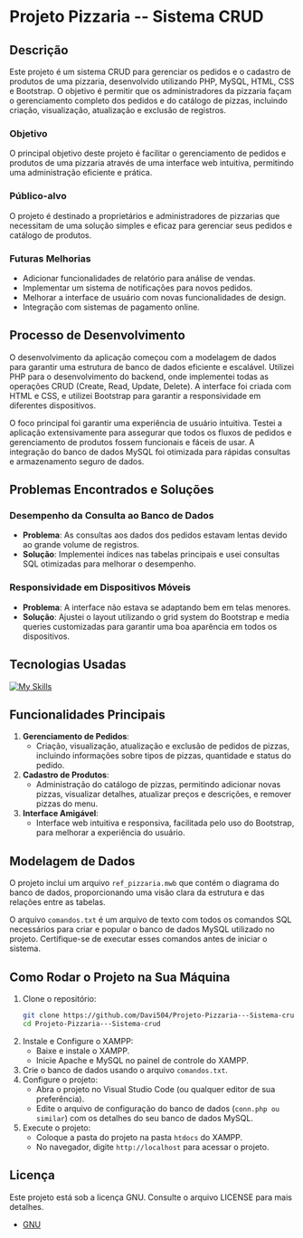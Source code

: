 

# Projeto Pizzaria -- Sistema CRUD

## Descrição
Este projeto é um sistema CRUD para gerenciar os pedidos e o cadastro de produtos de uma pizzaria, desenvolvido utilizando PHP, MySQL, HTML, CSS e Bootstrap. O objetivo é permitir que os administradores da pizzaria façam o gerenciamento completo dos pedidos e do catálogo de pizzas, incluindo criação, visualização, atualização e exclusão de registros.

### Objetivo
O principal objetivo deste projeto é facilitar o gerenciamento de pedidos e produtos de uma pizzaria através de uma interface web intuitiva, permitindo uma administração eficiente e prática.

### Público-alvo
O projeto é destinado a proprietários e administradores de pizzarias que necessitam de uma solução simples e eficaz para gerenciar seus pedidos e catálogo de produtos.

### Futuras Melhorias
- Adicionar funcionalidades de relatório para análise de vendas.
- Implementar um sistema de notificações para novos pedidos.
- Melhorar a interface de usuário com novas funcionalidades de design.
- Integração com sistemas de pagamento online.

## Processo de Desenvolvimento
O desenvolvimento da aplicação começou com a modelagem de dados para garantir uma estrutura de banco de dados eficiente e escalável. Utilizei PHP para o desenvolvimento do backend, onde implementei todas as operações CRUD (Create, Read, Update, Delete). A interface foi criada com HTML e CSS, e utilizei Bootstrap para garantir a responsividade em diferentes dispositivos.

O foco principal foi garantir uma experiência de usuário intuitiva. Testei a aplicação extensivamente para assegurar que todos os fluxos de pedidos e gerenciamento de produtos fossem funcionais e fáceis de usar. A integração do banco de dados MySQL foi otimizada para rápidas consultas e armazenamento seguro de dados.

## Problemas Encontrados e Soluções

### Desempenho da Consulta ao Banco de Dados
- **Problema**: As consultas aos dados dos pedidos estavam lentas devido ao grande volume de registros.
- **Solução**: Implementei índices nas tabelas principais e usei consultas SQL otimizadas para melhorar o desempenho.

### Responsividade em Dispositivos Móveis
- **Problema**: A interface não estava se adaptando bem em telas menores.
- **Solução**: Ajustei o layout utilizando o grid system do Bootstrap e media queries customizadas para garantir uma boa aparência em todos os dispositivos.

## Tecnologias Usadas
[![My Skills](https://skillicons.dev/icons?i=html,css,bootstrap,php,mysql)](https://skillicons.dev)

## Funcionalidades Principais
1. **Gerenciamento de Pedidos**:
   - Criação, visualização, atualização e exclusão de pedidos de pizzas, incluindo informações sobre tipos de pizzas, quantidade e status do pedido.
2. **Cadastro de Produtos**:
   - Administração do catálogo de pizzas, permitindo adicionar novas pizzas, visualizar detalhes, atualizar preços e descrições, e remover pizzas do menu.
3. **Interface Amigável**:
   - Interface web intuitiva e responsiva, facilitada pelo uso do Bootstrap, para melhorar a experiência do usuário.

## Modelagem de Dados
O projeto inclui um arquivo `ref_pizzaria.mwb` que contém o diagrama do banco de dados, proporcionando uma visão clara da estrutura e das relações entre as tabelas.

O arquivo `comandos.txt` é um arquivo de texto com todos os comandos SQL necessários para criar e popular o banco de dados MySQL utilizado no projeto. Certifique-se de executar esses comandos antes de iniciar o sistema.

## Como Rodar o Projeto na Sua Máquina
1. Clone o repositório:
    ```sh
    git clone https://github.com/Davi504/Projeto-Pizzaria---Sistema-crud.git
    cd Projeto-Pizzaria---Sistema-crud
    ```
2. Instale e Configure o XAMPP:
   - Baixe e instale o XAMPP.
   - Inicie Apache e MySQL no painel de controle do XAMPP.
3. Crie o banco de dados usando o arquivo `comandos.txt`.
4. Configure o projeto:
   - Abra o projeto no Visual Studio Code (ou qualquer editor de sua preferência).
   - Edite o arquivo de configuração do banco de dados (`conn.php ou similar`) com os detalhes do seu banco de dados MySQL.
5. Execute o projeto:
   - Coloque a pasta do projeto na pasta `htdocs` do XAMPP.
   - No navegador, digite `http://localhost` para acessar o projeto.

## Licença
Este projeto está sob a licença GNU. Consulte o arquivo LICENSE para mais detalhes.

- [GNU](https://www.gnu.org/)

